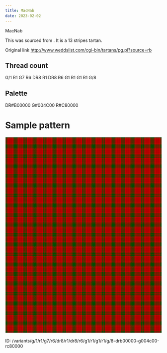 ```yaml
---
title: MacNab
date: 2023-02-02
---
```

MacNab

This was sourced from <no value>.  It is a 13 stripes tartan.

Original link http://www.weddslist.com/cgi-bin/tartans/pg.pl?source=rb

## Thread count
G/1 R1 G7 R6 DR8 R1 DR8 R6 G1 R1 G1 R1 G/8

## Palette
DR#B00000 G#004C00 R#C80000

# Sample pattern

![Tartan detail](tartan.png "G/1 R1 G7 R6 DR8 R1 DR8 R6 G1 R1 G1 R1 G/8 tartan")

ID: /variants/g/1/r1/g7/r6/dr8/r1/dr8/r6/g1/r1/g1/r1/g/8-drb00000-g004c00-rc80000